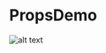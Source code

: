# PropsDemo
![alt text](https://user-images.githubusercontent.com/58502479/71655600-7bc5f200-2d5d-11ea-8a90-a4ef25f3af4a.png=100*350)

